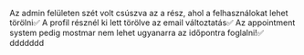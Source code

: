 Az admin felületen szét volt csúszva az a rész, ahol a felhasználokat lehet törölni✅
A profil résznél ki lett törölve az email változtatás✅
Az appointment system pedig mostmar nem lehet ugyanarra az időpontra foglalni!✅
ddddddd
